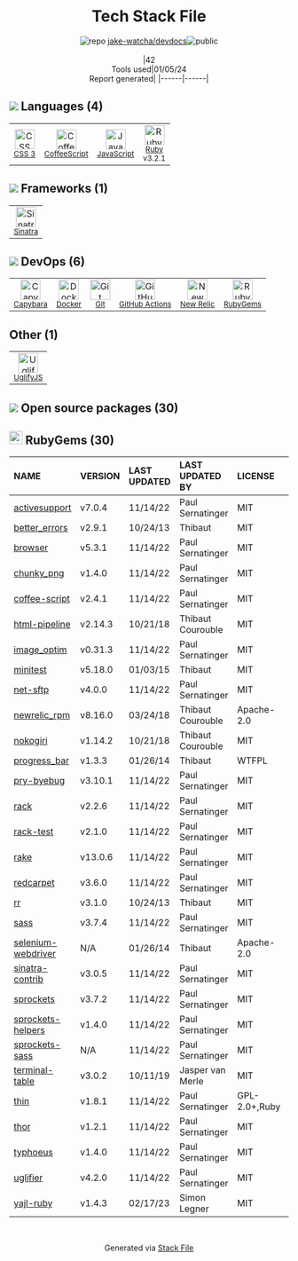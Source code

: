 <!--
&lt;--- Readme.md Snippet without images Start ---&gt;
## Tech Stack
jake-watcha/devdocs is built on the following main stack:

- [New Relic](http://newrelic.com) – Performance Monitoring
- [Ruby](https://www.ruby-lang.org) – Languages
- [Sinatra](http://www.sinatrarb.com/) – Microframeworks (Backend)
- [CoffeeScript](http://coffeescript.org/) – Languages
- [JavaScript](https://developer.mozilla.org/en-US/docs/Web/JavaScript) – Languages
- [UglifyJS](http://lisperator.net/uglifyjs/) – Javascript Utilities & Libraries
- [Capybara](http://jnicklas.github.io/capybara/) – Testing Frameworks
- [GitHub Actions](https://github.com/features/actions) – Continuous Integration
- [Docker](https://www.docker.com/) – Virtual Machine Platforms & Containers

Full tech stack [here](/techstack.md)

&lt;--- Readme.md Snippet without images End ---&gt;

&lt;--- Readme.md Snippet with images Start ---&gt;
## Tech Stack
jake-watcha/devdocs is built on the following main stack:

- <img width='25' height='25' src='https://img.stackshare.io/service/103/default_193410db3a7e419c7b436961bf41d733c7346b59.png' alt='New Relic'/> [New Relic](http://newrelic.com) – Performance Monitoring
- <img width='25' height='25' src='https://img.stackshare.io/service/989/ruby.png' alt='Ruby'/> [Ruby](https://www.ruby-lang.org) – Languages
- <img width='25' height='25' src='https://img.stackshare.io/service/999/logo.png' alt='Sinatra'/> [Sinatra](http://www.sinatrarb.com/) – Microframeworks (Backend)
- <img width='25' height='25' src='https://img.stackshare.io/service/1178/slQydAMv.png' alt='CoffeeScript'/> [CoffeeScript](http://coffeescript.org/) – Languages
- <img width='25' height='25' src='https://img.stackshare.io/service/1209/javascript.jpeg' alt='JavaScript'/> [JavaScript](https://developer.mozilla.org/en-US/docs/Web/JavaScript) – Languages
- <img width='25' height='25' src='https://img.stackshare.io/service/2203/default_9058af6f02375a99f634f537d727e32df92ac262.png' alt='UglifyJS'/> [UglifyJS](http://lisperator.net/uglifyjs/) – Javascript Utilities & Libraries
- <img width='25' height='25' src='https://img.stackshare.io/service/2595/capybara.png' alt='Capybara'/> [Capybara](http://jnicklas.github.io/capybara/) – Testing Frameworks
- <img width='25' height='25' src='https://img.stackshare.io/service/11563/actions.png' alt='GitHub Actions'/> [GitHub Actions](https://github.com/features/actions) – Continuous Integration
- <img width='25' height='25' src='https://img.stackshare.io/service/586/n4u37v9t_400x400.png' alt='Docker'/> [Docker](https://www.docker.com/) – Virtual Machine Platforms & Containers

Full tech stack [here](/techstack.md)

&lt;--- Readme.md Snippet with images End ---&gt;
-->
<div align="center">

# Tech Stack File
![](https://img.stackshare.io/repo.svg "repo") [jake-watcha/devdocs](https://github.com/jake-watcha/devdocs)![](https://img.stackshare.io/public_badge.svg "public")
<br/><br/>
|42<br/>Tools used|01/05/24 <br/>Report generated|
|------|------|
</div>

## <img src='https://img.stackshare.io/languages.svg'/> Languages (4)
<table><tr>
  <td align='center'>
  <img width='36' height='36' src='https://img.stackshare.io/service/6727/css.png' alt='CSS 3'>
  <br>
  <sub><a href="https://developer.mozilla.org/en-US/docs/Web/CSS/CSS3">CSS 3</a></sub>
  <br>
  <sub></sub>
</td>

<td align='center'>
  <img width='36' height='36' src='https://img.stackshare.io/service/1178/slQydAMv.png' alt='CoffeeScript'>
  <br>
  <sub><a href="http://coffeescript.org/">CoffeeScript</a></sub>
  <br>
  <sub></sub>
</td>

<td align='center'>
  <img width='36' height='36' src='https://img.stackshare.io/service/1209/javascript.jpeg' alt='JavaScript'>
  <br>
  <sub><a href="https://developer.mozilla.org/en-US/docs/Web/JavaScript">JavaScript</a></sub>
  <br>
  <sub></sub>
</td>

<td align='center'>
  <img width='36' height='36' src='https://img.stackshare.io/service/989/ruby.png' alt='Ruby'>
  <br>
  <sub><a href="https://www.ruby-lang.org">Ruby</a></sub>
  <br>
  <sub>v3.2.1</sub>
</td>

</tr>
</table>

## <img src='https://img.stackshare.io/frameworks.svg'/> Frameworks (1)
<table><tr>
  <td align='center'>
  <img width='36' height='36' src='https://img.stackshare.io/service/999/logo.png' alt='Sinatra'>
  <br>
  <sub><a href="http://www.sinatrarb.com/">Sinatra</a></sub>
  <br>
  <sub></sub>
</td>

</tr>
</table>

## <img src='https://img.stackshare.io/devops.svg'/> DevOps (6)
<table><tr>
  <td align='center'>
  <img width='36' height='36' src='https://img.stackshare.io/service/2595/capybara.png' alt='Capybara'>
  <br>
  <sub><a href="http://jnicklas.github.io/capybara/">Capybara</a></sub>
  <br>
  <sub></sub>
</td>

<td align='center'>
  <img width='36' height='36' src='https://img.stackshare.io/service/586/n4u37v9t_400x400.png' alt='Docker'>
  <br>
  <sub><a href="https://www.docker.com/">Docker</a></sub>
  <br>
  <sub></sub>
</td>

<td align='center'>
  <img width='36' height='36' src='https://img.stackshare.io/service/1046/git.png' alt='Git'>
  <br>
  <sub><a href="http://git-scm.com/">Git</a></sub>
  <br>
  <sub></sub>
</td>

<td align='center'>
  <img width='36' height='36' src='https://img.stackshare.io/service/11563/actions.png' alt='GitHub Actions'>
  <br>
  <sub><a href="https://github.com/features/actions">GitHub Actions</a></sub>
  <br>
  <sub></sub>
</td>

<td align='center'>
  <img width='36' height='36' src='https://img.stackshare.io/service/103/default_193410db3a7e419c7b436961bf41d733c7346b59.png' alt='New Relic'>
  <br>
  <sub><a href="http://newrelic.com">New Relic</a></sub>
  <br>
  <sub></sub>
</td>

<td align='center'>
  <img width='36' height='36' src='https://img.stackshare.io/service/12795/5jL6-BA5_400x400.jpeg' alt='RubyGems'>
  <br>
  <sub><a href="https://rubygems.org/">RubyGems</a></sub>
  <br>
  <sub></sub>
</td>

</tr>
</table>

## Other (1)
<table><tr>
  <td align='center'>
  <img width='36' height='36' src='https://img.stackshare.io/service/2203/default_9058af6f02375a99f634f537d727e32df92ac262.png' alt='UglifyJS'>
  <br>
  <sub><a href="http://lisperator.net/uglifyjs/">UglifyJS</a></sub>
  <br>
  <sub></sub>
</td>

</tr>
</table>


## <img src='https://img.stackshare.io/group.svg' /> Open source packages (30)</h2>

## <img width='24' height='24' src='https://img.stackshare.io/service/12795/5jL6-BA5_400x400.jpeg'/> RubyGems (30)

|NAME|VERSION|LAST UPDATED|LAST UPDATED BY|LICENSE|VULNERABILITIES|
|:------|:------|:------|:------|:------|:------|
|[activesupport](https://rubygems.org/activesupport)|v7.0.4|11/14/22|Paul Sernatinger |MIT|[CVE-2023-38037](https://github.com/advisories/GHSA-cr5q-6q9f-rq6q) (Low)|
|[better_errors](https://rubygems.org/better_errors)|v2.9.1|10/24/13|Thibaut |MIT|N/A|
|[browser](https://rubygems.org/browser)|v5.3.1|11/14/22|Paul Sernatinger |MIT|N/A|
|[chunky_png](https://rubygems.org/chunky_png)|v1.4.0|11/14/22|Paul Sernatinger |MIT|N/A|
|[coffee-script](https://rubygems.org/coffee-script)|v2.4.1|11/14/22|Paul Sernatinger |MIT|N/A|
|[html-pipeline](https://rubygems.org/html-pipeline)|v2.14.3|10/21/18|Thibaut Courouble |MIT|N/A|
|[image_optim](https://rubygems.org/image_optim)|v0.31.3|11/14/22|Paul Sernatinger |MIT|N/A|
|[minitest](https://rubygems.org/minitest)|v5.18.0|01/03/15|Thibaut |MIT|N/A|
|[net-sftp](https://rubygems.org/net-sftp)|v4.0.0|11/14/22|Paul Sernatinger |MIT|N/A|
|[newrelic_rpm](https://rubygems.org/newrelic_rpm)|v8.16.0|03/24/18|Thibaut Courouble |Apache-2.0|N/A|
|[nokogiri](https://rubygems.org/nokogiri)|v1.14.2|10/21/18|Thibaut Courouble |MIT|[](https://github.com/advisories/GHSA-pxvg-2qj5-37jq) (Moderate)|
|[progress_bar](https://rubygems.org/progress_bar)|v1.3.3|01/26/14|Thibaut |WTFPL|N/A|
|[pry-byebug](https://rubygems.org/pry-byebug)|v3.10.1|11/14/22|Paul Sernatinger |MIT|N/A|
|[rack](https://rubygems.org/rack)|v2.2.6|11/14/22|Paul Sernatinger |MIT|N/A|
|[rack-test](https://rubygems.org/rack-test)|v2.1.0|11/14/22|Paul Sernatinger |MIT|N/A|
|[rake](https://rubygems.org/rake)|v13.0.6|11/14/22|Paul Sernatinger |MIT|N/A|
|[redcarpet](https://rubygems.org/redcarpet)|v3.6.0|11/14/22|Paul Sernatinger |MIT|N/A|
|[rr](https://rubygems.org/rr)|v3.1.0|10/24/13|Thibaut |MIT|N/A|
|[sass](https://rubygems.org/sass)|v3.7.4|11/14/22|Paul Sernatinger |MIT|N/A|
|[selenium-webdriver](https://rubygems.org/selenium-webdriver)|N/A|01/26/14|Thibaut |Apache-2.0|N/A|
|[sinatra-contrib](https://rubygems.org/sinatra-contrib)|v3.0.5|11/14/22|Paul Sernatinger |MIT|N/A|
|[sprockets](https://rubygems.org/sprockets)|v3.7.2|11/14/22|Paul Sernatinger |MIT|N/A|
|[sprockets-helpers](https://rubygems.org/sprockets-helpers)|v1.4.0|11/14/22|Paul Sernatinger |MIT|N/A|
|[sprockets-sass](https://rubygems.org/sprockets-sass)|N/A|11/14/22|Paul Sernatinger |MIT|N/A|
|[terminal-table](https://rubygems.org/terminal-table)|v3.0.2|10/11/19|Jasper van Merle |MIT|N/A|
|[thin](https://rubygems.org/thin)|v1.8.1|11/14/22|Paul Sernatinger |GPL-2.0+,Ruby|N/A|
|[thor](https://rubygems.org/thor)|v1.2.1|11/14/22|Paul Sernatinger |MIT|N/A|
|[typhoeus](https://rubygems.org/typhoeus)|v1.4.0|11/14/22|Paul Sernatinger |MIT|N/A|
|[uglifier](https://rubygems.org/uglifier)|v4.2.0|11/14/22|Paul Sernatinger |MIT|N/A|
|[yajl-ruby](https://rubygems.org/yajl-ruby)|v1.4.3|02/17/23|Simon Legner |MIT|N/A|

<br/>
<div align='center'>

Generated via [Stack File](https://github.com/marketplace/stack-file)
